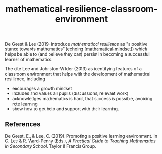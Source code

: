 ﻿---
backlinks:
- title: Technologies for teaching mathematics
  url: /memex/sense/Teaching/Mathematics/technologies-for-teaching-mathematics.html
- title: Teaching Mathematics
  url: /memex/sense/Teaching/Mathematics/teaching-mathematics.html
title: mathematical-resilience-classroom-environment
---
De Geest & Lee (2019) introduce _mathematical resilience_ as "a positive stance towards mathematics" (echoing [[mathematical-mindset]]) which helps be able to (and believe they can) persist in becoming a successful learner of mathematics.

The cite Lee and Johnston-Wilder (2013) as identifying features of a classroom environment that helps with the development of mathematical resilience, including

- encourages a growth mindset 
- includes and values all pupils (discussions, relevant work)
- acknowledges mathematics is hard, that success is possible, avoiding rote learning
- show how to get help and support with their learning.


## References

De Geest, E., & Lee, C. (2019). Promoting a positive learning environment. In C. Lee & R. Ward-Penny (Eds.), *A Practical Guide to Teaching Mathematics in Secondary School*. Taylor & Francis Group.


[//begin]: # "Autogenerated link references for markdown compatibility"
[mathematical-mindset]: mathematical-mindset "Mathematical Mindset"
[//end]: # "Autogenerated link references"